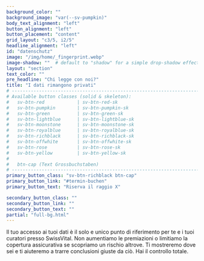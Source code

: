 ```yaml
---
background_color: ""
background_image: "var(--sv-pumpkin)"
body_text_alignment: "left"
button_alignment: "left"
button_placement: "content"
grid_layout: "c3/5, i2/5"
headline_alignment: "left"
id: "datenschutz"
image: "/img/home/_fingerprint.webp"
image-shadow: ""  # default to "shadow" for a simple drop-shadow effect
layout: "section"
text_color: ""
pre_headline: "Chi legge con noi?" 
title: "I dati rimangono privati"
# ------------------------------------------------------------------------------
# Available button classes (solid & skeleton):
#   sv-btn-red            | sv-btn-red-sk
#   sv-btn-pumpkin        | sv-btn-pumpkin-sk
#   sv-btn-green          | sv-btn-green-sk
#   sv-btn-lightblue      | sv-btn-lightblue-sk
#   sv-btn-moonstone      | sv-btn-moonstone-sk
#   sv-btn-royalblue      | sv-btn-royalblue-sk
#   sv-btn-richblack      | sv-btn-richblack-sk
#   sv-btn-offwhite       | sv-btn-offwhite-sk
#   sv-btn-rose           | sv-btn-rose-sk
#   sv-btn-yellow         | sv-btn-yellow-sk
#
#   btn-cap (Text Grossbuchstaben)
# ------------------------------------------------------------------------------
primary_button_class: "sv-btn-richblack btn-cap"
primary_button_link: "#termin-buchen"
primary_button_text: "Riserva il raggio X"

secondary_button_class: ""
secondary_button_link: ""
secondary_button_text: ""
partial: "full-bg.html"
---
```


Il tuo accesso ai tuoi dati è il solo e unico punto di riferimento per te e i tuoi curatori presso SwissVital. Non aumentiamo le premiazioni o limitiamo la copertura assicurativa se scopriamo un rischio altrove. Ti mostreremo dove sei e ti aiuteremo a trarre conclusioni giuste da ciò. Hai il controllo totale.